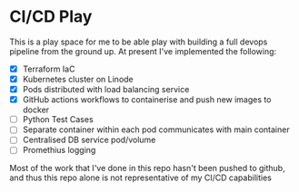 # CI/CD Play
This is a play space for me to be able play with building a full devops pipeline from the ground up. At present I've implemented the following:

* [x] Terraform IaC
* [x] Kubernetes cluster on Linode
* [x] Pods distributed with load balancing service
* [x] GitHub actions workflows to containerise and push new images to docker
* [ ] Python Test Cases
* [ ] Separate container within each pod communicates with main container
* [ ] Centralised DB service pod/volume
* [ ] Promethius logging

Most of the work that I've done in this repo hasn't been pushed to github, and thus this repo alone is not representative of my CI/CD capabilities
